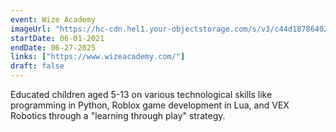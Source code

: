```yaml
---
event: Wize Academy
imageUrl: "https://hc-cdn.hel1.your-objectstorage.com/s/v3/c44d1878640215156d30cf13ee6b88a7e7e12e03_image.png"
startDate: 06-01-2021
endDate: 06-27-2025
links: ["https://www.wizeacademy.com/"]
draft: false
---
```

Educated children aged 5-13 on various technological skills like programming in Python, Roblox game development in Lua, and VEX Robotics through a "learning through play" strategy.